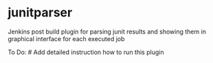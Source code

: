 # junitparser

Jenkins post build plugin for parsing junit results and showing them in graphical interface for each executed job

To Do: # Add detailed instruction how to run this plugin
